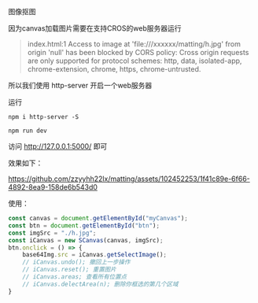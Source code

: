 图像抠图

因为canvas加载图片需要在支持CROS的web服务器运行
> index.html:1 Access to image at 'file:///xxxxxx/matting/h.jpg' from origin 'null' has been blocked by CORS policy: Cross origin requests are only supported for protocol schemes: http, data, isolated-app, chrome-extension, chrome, https, chrome-untrusted.

所以我们使用 http-server 开启一个web服务器

运行
```shell
npm i http-server -S

npm run dev
```
访问 http://127.0.0.1:5000/ 即可

效果如下：

https://github.com/zzyyhh22lx/matting/assets/102452253/1f41c89e-6f66-4892-8ea9-158de6b543d0


使用：
```js
const canvas = document.getElementById("myCanvas");
const btn = document.getElementById("btn");
const imgSrc = "./h.jpg";
const iCanvas = new SCanvas(canvas, imgSrc);
btn.onclick = () => {
    base64Img.src = iCanvas.getSelectImage();
    // iCanvas.undo(); 撤回上一步操作
    // iCanvas.reset(); 重置图片
    // iCanvas.areas; 查看所有位置点
    // iCanvas.delectArea(n); 删除你框选的第几个区域
}
```
